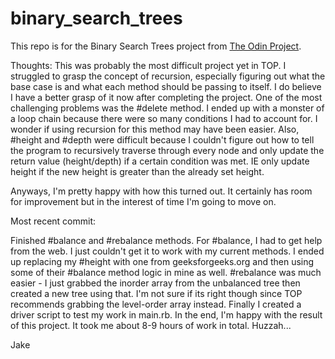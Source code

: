 # binary_search_trees

This repo is for the Binary Search Trees project from [The Odin Project](https://www.theodinproject.com/paths/full-stack-ruby-on-rails/courses/ruby-programming/lessons/binary-search-trees).

Thoughts:
This was probably the most difficult project yet in TOP. I struggled to grasp the concept of recursion, especially figuring out what the base case is and what each method should be passing to itself. I do believe I have a better grasp of it now after completing the project. One of the most challenging problems was the #delete method. I ended up with a monster of a loop chain because there were so many conditions I had to account for. I wonder if using recursion for this method may have been easier. Also, #height and #depth were difficult because I couldn't figure out how to tell the program to recursively traverse through every node and only update the return value (height/depth) if a certain condition was met. IE only update height if the new height is greater than the already set height.

Anyways, I'm pretty happy with how this turned out. It certainly has room for improvement but in the interest of time I'm going to move on.

Most recent commit:

Finished #balance and #rebalance methods. For #balance, I had to get help from the web. I just couldn't get it to work with my current methods. I ended up replacing my #height with one from geeksforgeeks.org and then using some of their #balance method logic in mine as well. #rebalance was much easier - I just grabbed the inorder array from the unbalanced tree then created a new tree using that. I'm not sure if its right though since TOP recommends grabbing the level-order array instead. Finally I created a driver script to test my work in main.rb. In the end, I'm happy with the result of this project. It took me about 8-9 hours of work in total. Huzzah...

Jake
